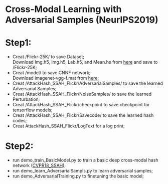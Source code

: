 # Cross-Modal Learning with Adversarial Samples (NeurIPS2019)

Step1:
======
  * Creat /Flickr-25K/ to save Dataset;  
    Download Img.h5, Img.h5, Lab.h5, and Mean.hs from [here](https://drive.google.com/drive/folders/1DcgBfKRoM8dCglaOamweQu6D6CynW7B_) and save to /Flickr-25K;  
  * Creat /model/ to save CNNF network;  
    Download imagenet-vgg-f.mat from [here](https://drive.google.com/drive/folders/1bbVTWN8IVMxchM2-xnwZRhoWb-Cj6_gj);
  * Creat /AttackHash_SSAH_Flickr/AdversarialSamples/ to save the learned Adversarial Samples;  
  * Creat /AttackHash_SSAH_Flickr/NoiseSamples/ to save the learned Perturbation;  
  * Creat /AttackHash_SSAH_Flickr/checkpoint to save checkpoint for tensorflow models;  
  * Creat /AttackHash_SSAH_Flickr/Savecode/ to save the learned hash codes;  
  * Creat AttackHash_SSAH_Flickr/LogText for a log print;  
  
Step2:
======
  * run demo_train_BasicModel.py to train a basic deep cross-modal hash network ([CVPR18_SSAH](http://openaccess.thecvf.com/content_cvpr_2018/papers/Li_Self-Supervised_Adversarial_Hashing_CVPR_2018_paper.pdf));  
  * run demo_learn_AdversarialSampls.py to learn adversarial samples;
  * run demo_AdversarialTraining.py to finetuning the basic model;  
